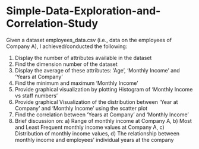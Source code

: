 # Simple-Data-Exploration-and-Correlation-Study

Given a dataset employees_data.csv (i.e., data on the employees of Company A), I achieved/conducted the following:

  1) Display the number of attributes available in the dataset
  2) Find the dimension number of the dataset
  3) Display the average of these attributes: ‘Age’, ‘Monthly Income’ and ‘Years at Company’
  4) Find the minimum and maximum ‘Monthly Income’
  5) Provide graphical visualization by plotting Histogram of ‘Monthly Income vs staff numbers’
  6) Provide graphical Visualization of the distribution between ‘Year at Company’ and ‘Monthly Income’ using the scatter plot
  7) Find the correlation between ‘Years at Company’ and ‘Monthly Income’
  8) Brief discussion on:
      a) Range of monthly income at Company A,
      b) Most and Least Frequent monthly income values at Company A,
      c) Distribution of monthly income values,
      d) The relationship between monthly income and employees’ individual years at the company
